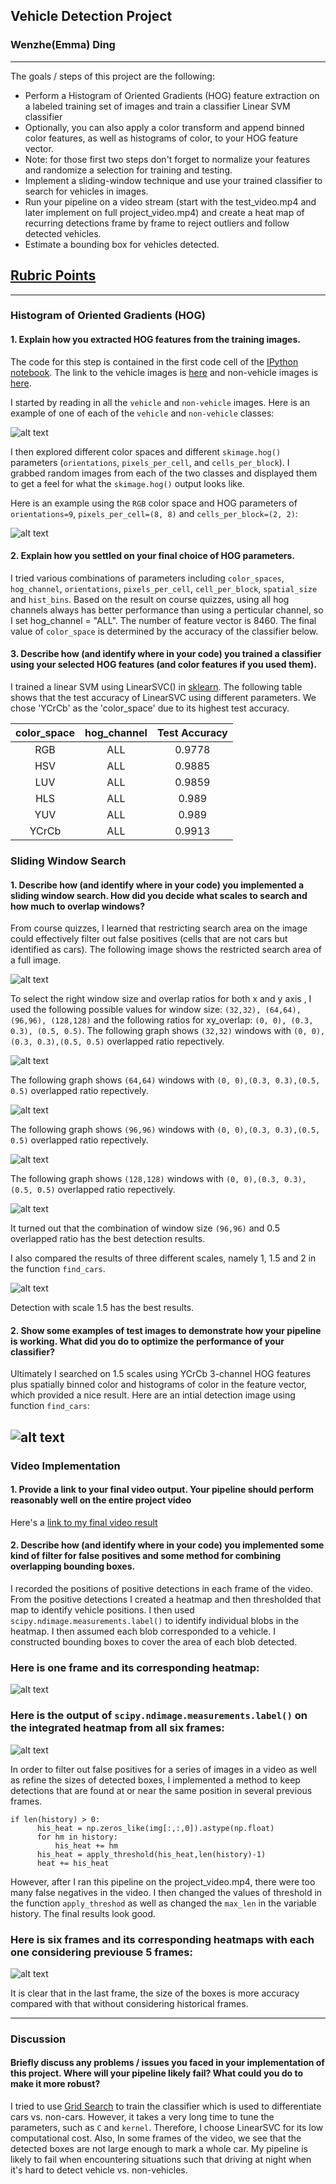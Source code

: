 ## Vehicle Detection Project
### Wenzhe(Emma) Ding
---
The goals / steps of this project are the following:

* Perform a Histogram of Oriented Gradients (HOG) feature extraction on a labeled training set of images and train a classifier Linear SVM classifier
* Optionally, you can also apply a color transform and append binned color features, as well as histograms of color, to your HOG feature vector. 
* Note: for those first two steps don't forget to normalize your features and randomize a selection for training and testing.
* Implement a sliding-window technique and use your trained classifier to search for vehicles in images.
* Run your pipeline on a video stream (start with the test_video.mp4 and later implement on full project_video.mp4) and create a heat map of recurring detections frame by frame to reject outliers and follow detected vehicles.
* Estimate a bounding box for vehicles detected.

[//]: # (Image References)
[image1]: ./output_images/car_not_car.png
[image2]: ./output_images/HOG_example.png
[image3]: ./output_images/sliding_windows.png
[image4]: ./output_images/window_size0.png
[image5]: ./output_images/window_size1.png
[image6]: ./output_images/window_size2.png
[image7]: ./output_images/window_size3.png
[image8]: ./output_images/scale.png
[image9]: ./output_images/initial_detection.png
[image10]: ./output_images/bboxes_and_heat.png
[image11]: ./output_images/output_bboxes.png
[image12]: ./output_images/comparison_hist_frames.png
[video1]: ./project_video_detection.mp4

## [Rubric Points](https://review.udacity.com/#!/rubrics/513/view) 
---

### Histogram of Oriented Gradients (HOG)

#### 1. Explain how you extracted HOG features from the training images.

The code for this step is contained in the first code cell of the [IPython notebook](SDC_nanodegree/CarND-Vehicle-Detection/CarND-Vehicle-Detection.ipynb). The link to the vehicle images is [here](https://s3.amazonaws.com/udacity-sdc/Vehicle_Tracking/vehicles.zip) and non-vehicle images is [here](https://s3.amazonaws.com/udacity-sdc/Vehicle_Tracking/non-vehicles.zip).

I started by reading in all the `vehicle` and `non-vehicle` images.  Here is an example of one of each of the `vehicle` and `non-vehicle` classes:

![alt text][image1]

I then explored different color spaces and different `skimage.hog()` parameters (`orientations`, `pixels_per_cell`, and `cells_per_block`).  I grabbed random images from each of the two classes and displayed them to get a feel for what the `skimage.hog()` output looks like.

Here is an example using the `RGB` color space and HOG parameters of `orientations=9`, `pixels_per_cell=(8, 8)` and `cells_per_block=(2, 2)`:

![alt text][image2]

#### 2. Explain how you settled on your final choice of HOG parameters.

I tried various combinations of parameters including `color_spaces`, `hog_channel`, `orientations`, `pixels_per_cell`, `cell_per_block`, `spatial_size` and `hist_bins`. Based on the result on course quizzes, using all hog channels always has better performance than using a perticular channel, so I set hog_channel = "ALL". The number of feature vector is 8460. The final value of `color_space` is determined by the accuracy of the classifier below.

#### 3. Describe how (and identify where in your code) you trained a classifier using your selected HOG features (and color features if you used them).

I trained a linear SVM using LinearSVC() in [sklearn](http://scikit-learn.org/stable/modules/generated/sklearn.svm.LinearSVC.html). The following table shows that the test accuracy of LinearSVC using different parameters. We chose 'YCrCb' as the 'color_space' due to its highest test accuracy.

| color_space         		|     hog_channel	        					| Test Accuracy |
|:---------------------:|:-------------------------------:| :-----------------------------------:| 
| RGB         		| ALL   							| 0.9778|
| HSV    	| ALL 	|0.9885|
| LUV					|	ALL											|0.9859|
| HLS	      	| ALL				|0.989|
| YUV    |  ALL			|0.989|
| YCrCb    |  ALL			|0.9913|

### Sliding Window Search

#### 1. Describe how (and identify where in your code) you implemented a sliding window search.  How did you decide what scales to search and how much to overlap windows?

From course quizzes, I learned that restricting search area on the image could effectively filter out false positives (cells that are not cars but identified as cars). The following image shows the restricted search area of a full image.

![alt text][image3]

To select the right window size and overlap ratios for both x and y axis , I used the following possible values for window size: `(32,32), (64,64), (96,96), (128,128)` and the following ratios for xy_overlap: `(0, 0), (0.3, 0.3), (0.5, 0.5)`. The following graph shows `(32,32)` windows with `(0, 0),(0.3, 0.3),(0.5, 0.5)` overlapped ratio repectively.

![alt text][image4]

The following graph shows `(64,64)` windows with `(0, 0),(0.3, 0.3),(0.5, 0.5)` overlapped ratio repectively.

![alt text][image5]

The following graph shows `(96,96)` windows with `(0, 0),(0.3, 0.3),(0.5, 0.5)` overlapped ratio repectively.

![alt text][image6]


The following graph shows `(128,128)` windows with `(0, 0),(0.3, 0.3),(0.5, 0.5)` overlapped ratio repectively.

![alt text][image7]

It turned out that the combination of window size `(96,96)` and 0.5 overlapped ratio has the best detection results. 

I also compared the results of three different scales, namely 1, 1.5 and 2 in the function `find_cars`.

![alt text][image8]

Detection with scale 1.5 has the best results.

#### 2. Show some examples of test images to demonstrate how your pipeline is working.  What did you do to optimize the performance of your classifier?

Ultimately I searched on 1.5 scales using YCrCb 3-channel HOG features plus spatially binned color and histograms of color in the feature vector, which provided a nice result.  Here are an intial detection image using function `find_cars`:

![alt text][image9]
---

### Video Implementation

#### 1. Provide a link to your final video output.  Your pipeline should perform reasonably well on the entire project video

Here's a [link to my final video result](./project_video_detection.mp4)


#### 2. Describe how (and identify where in your code) you implemented some kind of filter for false positives and some method for combining overlapping bounding boxes.

I recorded the positions of positive detections in each frame of the video. From the positive detections I created a heatmap and then thresholded that map to identify vehicle positions.  I then used `scipy.ndimage.measurements.label()` to identify individual blobs in the heatmap. I then assumed each blob corresponded to a vehicle. I constructed bounding boxes to cover the area of each blob detected.  

### Here is one frame and its corresponding heatmap:

![alt text][image10]

### Here is the output of `scipy.ndimage.measurements.label()` on the integrated heatmap from all six frames:

![alt text][image11]

In order to filter out false positives for a series of images in a video as well as refine the sizes of detected boxes, I implemented a method to keep detections that are found at or near the same position in several previous frames.
```
if len(history) > 0:
      his_heat = np.zeros_like(img[:,:,0]).astype(np.float)
      for hm in history:
          his_heat += hm
      his_heat = apply_threshold(his_heat,len(history)-1)
      heat += his_heat
```
However, after I ran this pipeline on the project_video.mp4, there were too many false negatives in the video. I then changed the values of threshold in the function `apply_threshod` as well as changed the `max_len` in the variable history. The final results look good.

### Here is six frames and its corresponding heatmaps with each one considering previouse 5 frames:

![alt text][image12]

It is clear that in the last frame, the size of the boxes is more accuracy compared with that without considering historical frames.

---

### Discussion

#### Briefly discuss any problems / issues you faced in your implementation of this project.  Where will your pipeline likely fail?  What could you do to make it more robust?

I tried to use [Grid Search](http://scikit-learn.org/stable/modules/generated/sklearn.model_selection.GridSearchCV.html) to train the classifier which is used to differentiate cars vs. non-cars. However, it takes a very long time to tune the parameters, such as `C` and `kernel`. Therefore, I choose LinearSVC for its low computational cost. Also, In some frames of the video, we see that the detected boxes are not large enough to mark a whole car. My pipeline is likely to fail when encountering situations such that driving at night when it's hard to detect vehicle vs. non-vehicles. 

